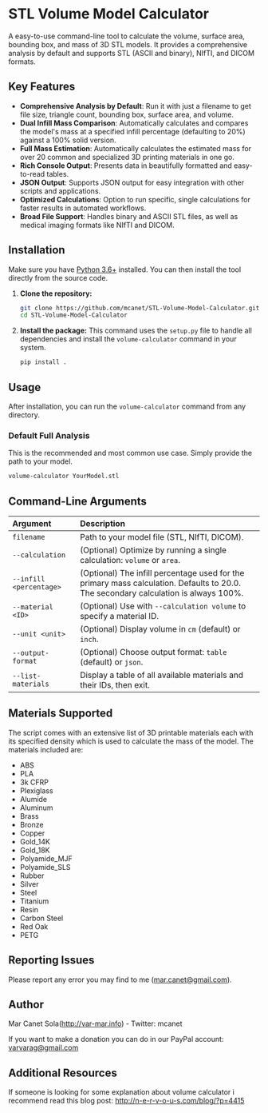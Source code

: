# STL Volume Model Calculator

A easy-to-use command-line tool to calculate the volume, surface area, bounding box, and mass of 3D STL models. It provides a comprehensive analysis by default and supports STL (ASCII and binary), NIfTI, and DICOM formats.

## Key Features

-   **Comprehensive Analysis by Default**: Run it with just a filename to get file size, triangle count, bounding box, surface area, and volume.
-   **Dual Infill Mass Comparison**: Automatically calculates and compares the model's mass at a specified infill percentage (defaulting to 20%) against a 100% solid version.
-   **Full Mass Estimation**: Automatically calculates the estimated mass for over 20 common and specialized 3D printing materials in one go.
-   **Rich Console Output**: Presents data in beautifully formatted and easy-to-read tables.
-   **JSON Output**: Supports JSON output for easy integration with other scripts and applications.
-   **Optimized Calculations**: Option to run specific, single calculations for faster results in automated workflows.
-   **Broad File Support**: Handles binary and ASCII STL files, as well as medical imaging formats like NIfTI and DICOM.

## Installation

Make sure you have [Python 3.6+](https://www.python.org/) installed. You can then install the tool directly from the source code.

1.  **Clone the repository:**
    ```bash
    git clone https://github.com/mcanet/STL-Volume-Model-Calculator.git
    cd STL-Volume-Model-Calculator
    ```
2.  **Install the package:**
    This command uses the `setup.py` file to handle all dependencies and install the `volume-calculator` command in your system.
    ```bash
    pip install .
    ```

## Usage

After installation, you can run the `volume-calculator` command from any directory.

### Default Full Analysis

This is the recommended and most common use case. Simply provide the path to your model.

```bash
volume-calculator YourModel.stl
```

## Command-Line Arguments

| Argument | Description |
| :--- | :--- |
| `filename` | Path to your model file (STL, NIfTI, DICOM). |
| `--calculation` | (Optional) Optimize by running a single calculation: `volume` or `area`. |
| `--infill <percentage>` | (Optional) The infill percentage used for the primary mass calculation. Defaults to 20.0. The secondary calculation is always 100%. |
| `--material <ID>` | (Optional) Use with `--calculation volume` to specify a material ID. |
| `--unit <unit>` | (Optional) Display volume in `cm` (default) or `inch`. |
| `--output-format` | (Optional) Choose output format: `table` (default) or `json`. |
| `--list-materials` | Display a table of all available materials and their IDs, then exit. |

## Materials Supported

The script comes with an extensive list of 3D printable materials each with its specified density which is used to calculate the mass of the model. The materials included are:
- ABS
- PLA
- 3k CFRP
- Plexiglass
- Alumide
- Aluminum
- Brass
- Bronze
- Copper
- Gold_14K
- Gold_18K
- Polyamide_MJF
- Polyamide_SLS
- Rubber
- Silver
- Steel
- Titanium
- Resin
- Carbon Steel
- Red Oak
- PETG

## Reporting Issues
Please report any error you may find to me (mar.canet@gmail.com).

## Author
Mar Canet Sola(http://var-mar.info) - Twitter: mcanet

If you want to make a donation you can do in our PayPal account: varvarag@gmail.com

## Additional Resources

If someone is looking for some explanation about volume calculator i recommend read this blog post: http://n-e-r-v-o-u-s.com/blog/?p=4415

